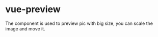# vue-preview
The component is used to preview pic with big size, you can scale the image and move it.
